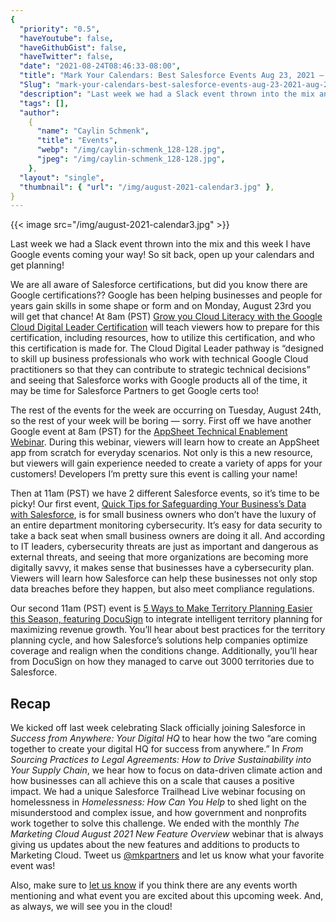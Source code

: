 ```yaml
---
{
  "priority": "0.5",
  "haveYoutube": false,
  "haveGithubGist": false,
  "haveTwitter": false,
  "date": "2021-08-24T08:46:33-08:00",
  "title": "Mark Your Calendars: Best Salesforce Events Aug 23, 2021 — Aug 27, 2021",
  "Slug": "mark-your-calendars-best-salesforce-events-aug-23-2021-aug-27-2021",
  "description": "Last week we had a Slack event thrown into the mix and this week I have Google events coming your way! So sit back, open up your calendars...",
  "tags": [],
  "author":
    {
      "name": "Caylin Schmenk",
      "title": "Events",
      "webp": "/img/caylin-schmenk_128-128.jpg",
      "jpeg": "/img/caylin-schmenk_128-128.jpg",
    },
  "layout": "single",
  "thumbnail": { "url": "/img/august-2021-calendar3.jpg" },
}
---
```


{{< image src="/img/august-2021-calendar3.jpg" >}}

Last week we had a Slack event thrown into the mix and this week I have Google events coming your way! So sit back, open up your calendars and get planning!

We are all aware of Salesforce certifications, but did you know there are Google certifications?? Google has been helping businesses and people for years gain skills in some shape or form and on Monday, August 23rd you will get that chance! At 8am (PST) [Grow you Cloud Literacy with the Google Cloud Digital Leader Certification](https://events.withgoogle.com/tech-grow-your-cloud-literacy-with-the-google-cloud-digital-leader-certification/registrations/rsvp/#current-step) will teach viewers how to prepare for this certification, including resources, how to utilize this certification, and who this certification is made for. The Cloud Digital Leader pathway is “designed to skill up business professionals who work with technical Google Cloud practitioners so that they can contribute to strategic technical decisions” and seeing that Salesforce works with Google products all of the time, it may be time for Salesforce Partners to get Google certs too!

The rest of the events for the week are occurring on Tuesday, August 24th, so the rest of your week will be boring — sorry. First off we have another Google event at 8am (PST) for the [AppSheet Technical Enablement Webinar](https://events.withgoogle.com/tech-appsheet-technical-enablement-webinar/registrations/rsvp/#current-step). During this webinar, viewers will learn how to create an AppSheet app from scratch for everyday scenarios. Not only is this a new resource, but viewers will gain experience needed to create a variety of apps for your customers! Developers I’m pretty sure this event is calling your name!

Then at 11am (PST) we have 2 different Salesforce events, so it’s time to be picky! Our first event, [Quick Tips for Safeguarding Your Business’s Data with Salesforce](https://www.salesforce.com/form/events/webinars/form-rss/3338963), is for small business owners who don’t have the luxury of an entire department monitoring cybersecurity. It’s easy for data security to take a back seat when small business owners are doing it all. And according to IT leaders, cybersecurity threats are just as important and dangerous as external threats, and seeing that more organizations are becoming more digitally savvy, it makes sense that businesses have a cybersecurity plan. Viewers will learn how Salesforce can help these businesses not only stop data breaches before they happen, but also meet compliance regulations.

Our second 11am (PST) event is [5 Ways to Make Territory Planning Easier this Season, featuring DocuSign](https://www.salesforce.com/form/events/webinars/form-rss/3308769) to integrate intelligent territory planning for maximizing revenue growth. You’ll hear about best practices for the territory planning cycle, and how Salesforce’s solutions help companies optimize coverage and realign when the conditions change. Additionally, you’ll hear from DocuSign on how they managed to carve out 3000 territories due to Salesforce.

## Recap

We kicked off last week celebrating Slack officially joining Salesforce in _Success from Anywhere: Your Digital HQ_ to hear how the two “are coming together to create your digital HQ for success from anywhere.” In _From Sourcing Practices to Legal Agreements: How to Drive Sustainability into Your Supply Chain_, we hear how to focus on data-driven climate action and how businesses can all achieve this on a scale that causes a positive impact. We had a unique Salesforce Trailhead Live webinar focusing on homelessness in _Homelessness: How Can You Help_ to shed light on the misunderstood and complex issue, and how government and nonprofits work together to solve this challenge. We ended with the monthly _The Marketing Cloud August 2021 New Feature Overview_ webinar that is always giving us updates about the new features and additions to products to Marketing Cloud. Tweet us [@mkpartners](http://www.twitter.com/mkpartners) and let us know what your favorite event was!

Also, make sure to [let us know](https://appexchange.salesforce.com/appxConsultingListingDetail?listingId=a0N30000001gF9jEAE) if you think there are any events worth mentioning and what event you are excited about this upcoming week. And, as always, we will see you in the cloud!
